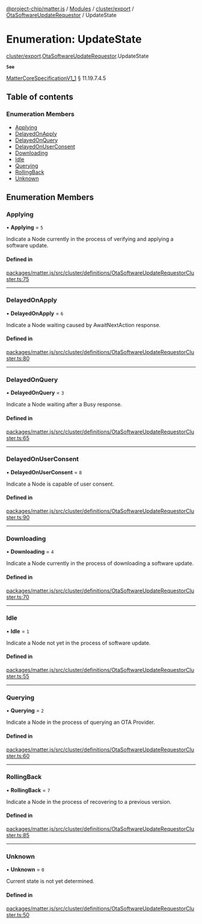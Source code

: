 [@project-chip/matter.js](../README.md) / [Modules](../modules.md) / [cluster/export](../modules/cluster_export.md) / [OtaSoftwareUpdateRequestor](../modules/cluster_export.OtaSoftwareUpdateRequestor.md) / UpdateState

# Enumeration: UpdateState

[cluster/export](../modules/cluster_export.md).[OtaSoftwareUpdateRequestor](../modules/cluster_export.OtaSoftwareUpdateRequestor.md).UpdateState

**`See`**

[MatterCoreSpecificationV1_1](../interfaces/spec_export.MatterCoreSpecificationV1_1.md) § 11.19.7.4.5

## Table of contents

### Enumeration Members

- [Applying](cluster_export.OtaSoftwareUpdateRequestor.UpdateState.md#applying)
- [DelayedOnApply](cluster_export.OtaSoftwareUpdateRequestor.UpdateState.md#delayedonapply)
- [DelayedOnQuery](cluster_export.OtaSoftwareUpdateRequestor.UpdateState.md#delayedonquery)
- [DelayedOnUserConsent](cluster_export.OtaSoftwareUpdateRequestor.UpdateState.md#delayedonuserconsent)
- [Downloading](cluster_export.OtaSoftwareUpdateRequestor.UpdateState.md#downloading)
- [Idle](cluster_export.OtaSoftwareUpdateRequestor.UpdateState.md#idle)
- [Querying](cluster_export.OtaSoftwareUpdateRequestor.UpdateState.md#querying)
- [RollingBack](cluster_export.OtaSoftwareUpdateRequestor.UpdateState.md#rollingback)
- [Unknown](cluster_export.OtaSoftwareUpdateRequestor.UpdateState.md#unknown)

## Enumeration Members

### Applying

• **Applying** = ``5``

Indicate a Node currently in the process of verifying and applying a software update.

#### Defined in

[packages/matter.js/src/cluster/definitions/OtaSoftwareUpdateRequestorCluster.ts:75](https://github.com/project-chip/matter.js/blob/b7330d72/packages/matter.js/src/cluster/definitions/OtaSoftwareUpdateRequestorCluster.ts#L75)

___

### DelayedOnApply

• **DelayedOnApply** = ``6``

Indicate a Node waiting caused by AwaitNextAction response.

#### Defined in

[packages/matter.js/src/cluster/definitions/OtaSoftwareUpdateRequestorCluster.ts:80](https://github.com/project-chip/matter.js/blob/b7330d72/packages/matter.js/src/cluster/definitions/OtaSoftwareUpdateRequestorCluster.ts#L80)

___

### DelayedOnQuery

• **DelayedOnQuery** = ``3``

Indicate a Node waiting after a Busy response.

#### Defined in

[packages/matter.js/src/cluster/definitions/OtaSoftwareUpdateRequestorCluster.ts:65](https://github.com/project-chip/matter.js/blob/b7330d72/packages/matter.js/src/cluster/definitions/OtaSoftwareUpdateRequestorCluster.ts#L65)

___

### DelayedOnUserConsent

• **DelayedOnUserConsent** = ``8``

Indicate a Node is capable of user consent.

#### Defined in

[packages/matter.js/src/cluster/definitions/OtaSoftwareUpdateRequestorCluster.ts:90](https://github.com/project-chip/matter.js/blob/b7330d72/packages/matter.js/src/cluster/definitions/OtaSoftwareUpdateRequestorCluster.ts#L90)

___

### Downloading

• **Downloading** = ``4``

Indicate a Node currently in the process of downloading a software update.

#### Defined in

[packages/matter.js/src/cluster/definitions/OtaSoftwareUpdateRequestorCluster.ts:70](https://github.com/project-chip/matter.js/blob/b7330d72/packages/matter.js/src/cluster/definitions/OtaSoftwareUpdateRequestorCluster.ts#L70)

___

### Idle

• **Idle** = ``1``

Indicate a Node not yet in the process of software update.

#### Defined in

[packages/matter.js/src/cluster/definitions/OtaSoftwareUpdateRequestorCluster.ts:55](https://github.com/project-chip/matter.js/blob/b7330d72/packages/matter.js/src/cluster/definitions/OtaSoftwareUpdateRequestorCluster.ts#L55)

___

### Querying

• **Querying** = ``2``

Indicate a Node in the process of querying an OTA Provider.

#### Defined in

[packages/matter.js/src/cluster/definitions/OtaSoftwareUpdateRequestorCluster.ts:60](https://github.com/project-chip/matter.js/blob/b7330d72/packages/matter.js/src/cluster/definitions/OtaSoftwareUpdateRequestorCluster.ts#L60)

___

### RollingBack

• **RollingBack** = ``7``

Indicate a Node in the process of recovering to a previous version.

#### Defined in

[packages/matter.js/src/cluster/definitions/OtaSoftwareUpdateRequestorCluster.ts:85](https://github.com/project-chip/matter.js/blob/b7330d72/packages/matter.js/src/cluster/definitions/OtaSoftwareUpdateRequestorCluster.ts#L85)

___

### Unknown

• **Unknown** = ``0``

Current state is not yet determined.

#### Defined in

[packages/matter.js/src/cluster/definitions/OtaSoftwareUpdateRequestorCluster.ts:50](https://github.com/project-chip/matter.js/blob/b7330d72/packages/matter.js/src/cluster/definitions/OtaSoftwareUpdateRequestorCluster.ts#L50)

